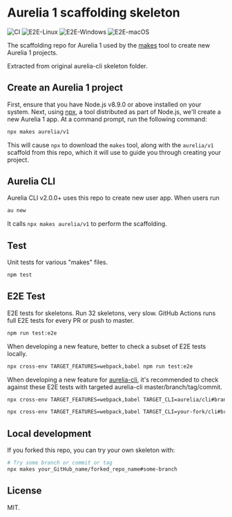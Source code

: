 # Aurelia 1 scaffolding skeleton

![CI](https://github.com/aurelia/v1/workflows/CI/badge.svg) ![E2E-Linux](https://github.com/aurelia/v1/workflows/E2E-Linux/badge.svg) ![E2E-Windows](https://github.com/aurelia/v1/workflows/E2E-Windows/badge.svg) ![E2E-macOS](https://github.com/aurelia/v1/workflows/E2E-macOS/badge.svg)

The scaffolding repo for Aurelia 1 used by the [makes](https://makes.js.org) tool to create new Aurelia 1 projects.

Extracted from original aurelia-cli skeleton folder.

## Create an Aurelia 1 project

First, ensure that you have Node.js v8.9.0 or above installed on your system. Next, using [npx](https://medium.com/@maybekatz/introducing-npx-an-npm-package-runner-55f7d4bd282b),
a tool distributed as part of Node.js, we'll create a new Aurelia 1 app. At a command prompt, run the following command:

```bash
npx makes aurelia/v1
```

This will cause `npx` to download the `makes` tool, along with the `aurelia/v1` scaffold from this repo, which it will use
to guide you through creating your project.

## Aurelia CLI

Aurelia CLI v2.0.0+ uses this repo to create new user app. When users run

```bash
au new
```

It calls `npx makes aurelia/v1` to perform the scaffolding.

## Test

Unit tests for various "makes" files.

```bash
npm test
```

## E2E Test

E2E tests for skeletons. Run 32 skeletons, very slow. GitHub Actions runs full E2E tests for every PR or push to master.

```bash
npm run test:e2e
```

When developing a new feature, better to check a subset of E2E tests locally.
```bash
npx cross-env TARGET_FEATURES=webpack,babel npm run test:e2e
```

When developing a new feature for [aurelia-cli](https://github.com/aurelia/cli), it's recommended to check against these E2E tests with targeted aurelia-cli master/branch/tag/commit.
```bash
npx cross-env TARGET_FEATURES=webpack,babel TARGET_CLI=aurelia/cli#branch npm run test:e2e
```

```bash
npx cross-env TARGET_FEATURES=webpack,babel TARGET_CLI=your-fork/cli#branch npm run test:e2e
```

## Local development

If you forked this repo, you can try your own skeleton with:

```bash
# Try some branch or commit or tag
npx makes your_GitHub_name/forked_repo_name#some-branch
```

## License

MIT.
